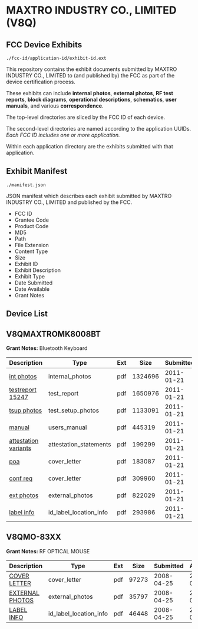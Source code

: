 # MAXTRO INDUSTRY CO., LIMITED (V8Q)
## FCC Device Exhibits

```
./fcc-id/application-id/exhibit-id.ext
```

This repository contains the exhibit documents submitted by MAXTRO INDUSTRY CO., LIMITED to (and published by) the FCC as part of the device certification process.

These exhibits can include **internal photos**, **external photos**, **RF test reports**, **block diagrams**, **operational descriptions**, **schematics**, **user manuals**, and various **correspondence**.

The top-level directories are sliced by the FCC ID of each device.

The second-level directories are named according to the application UUIDs. *Each FCC ID includes one or more application.*

Within each application directory are the exhibits submitted with that application. 

## Exhibit Manifest

```
./manifest.json
```

JSON manifest which describes each exhibit submitted by MAXTRO INDUSTRY CO., LIMITED and published by the FCC.

- FCC ID
- Grantee Code
- Product Code
- MD5
- Path
- File Extension
- Content Type
- Size
- Exhibit ID
- Exhibit Description
- Exhibit Type
- Date Submitted
- Date Available
- Grant Notes

## Device List
## V8QMAXTROMK8008BT
**Grant Notes:** Bluetooth Keyboard

| Description | Type | Ext | Size | Submitted | Available |
| ----------- | ---- | --- | ---- | --------- | --------- |
| [int photos](V8QMAXTROMK8008BT/058c8b8c7ca3c3ca7487044e7e140759/1407528.pdf) | internal_photos | pdf | 1324696 | 2011-01-21 | 2011-01-21 |
| [testreport 15247](V8QMAXTROMK8008BT/058c8b8c7ca3c3ca7487044e7e140759/1407530.pdf) | test_report | pdf | 1650976 | 2011-01-21 | 2011-01-21 |
| [tsup photos](V8QMAXTROMK8008BT/058c8b8c7ca3c3ca7487044e7e140759/1407531.pdf) | test_setup_photos | pdf | 1133091 | 2011-01-21 | 2011-01-21 |
| [manual](V8QMAXTROMK8008BT/058c8b8c7ca3c3ca7487044e7e140759/1407532.pdf) | users_manual | pdf | 445319 | 2011-01-21 | 2011-01-21 |
| [attestation variants](V8QMAXTROMK8008BT/058c8b8c7ca3c3ca7487044e7e140759/1407521.pdf) | attestation_statements | pdf | 199299 | 2011-01-21 | 2011-01-21 |
| [poa](V8QMAXTROMK8008BT/058c8b8c7ca3c3ca7487044e7e140759/1407525.pdf) | cover_letter | pdf | 183087 | 2011-01-21 | 2011-01-21 |
| [conf req](V8QMAXTROMK8008BT/058c8b8c7ca3c3ca7487044e7e140759/1407526.pdf) | cover_letter | pdf | 309960 | 2011-01-21 | 2011-01-21 |
| [ext photos](V8QMAXTROMK8008BT/058c8b8c7ca3c3ca7487044e7e140759/1407527.pdf) | external_photos | pdf | 822029 | 2011-01-21 | 2011-01-21 |
| [label info](V8QMAXTROMK8008BT/058c8b8c7ca3c3ca7487044e7e140759/1407529.pdf) | id_label_location_info | pdf | 293986 | 2011-01-21 | 2011-01-21 |
## V8QMO-83XX
**Grant Notes:** RF OPTICAL MOUSE

| Description | Type | Ext | Size | Submitted | Available |
| ----------- | ---- | --- | ---- | --------- | --------- |
| [COVER LETTER](V8QMO-83XX/6ccadcc228c1c659b627082f27774f7a/933345.pdf) | cover_letter | pdf | 97273 | 2008-04-25 | 2008-04-25 |
| [EXTERNAL PHOTOS](V8QMO-83XX/6ccadcc228c1c659b627082f27774f7a/933346.pdf) | external_photos | pdf | 35797 | 2008-04-25 | 2008-04-25 |
| [LABEL INFO](V8QMO-83XX/6ccadcc228c1c659b627082f27774f7a/933347.pdf) | id_label_location_info | pdf | 46448 | 2008-04-25 | 2008-04-25 |
